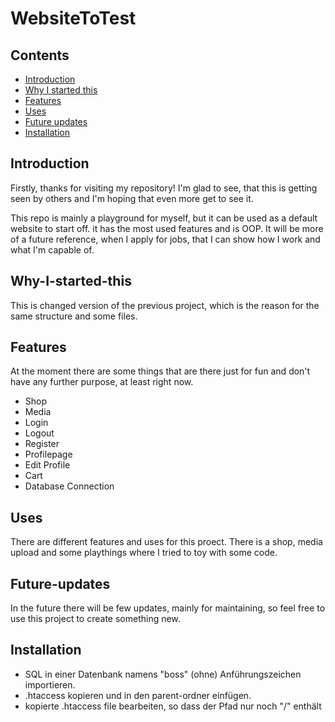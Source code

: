 # WebsiteToTest 

## Contents
- [Introduction](#ntroduction) 
- [Why I started this](#why-i-started-this) 
- [Features](#features) 
- [Uses](#uses)
- [Future updates](#future-updates) 
- [Installation](#installation)


## Introduction 
Firstly, thanks for visiting my repository! I'm glad to see, that this is getting seen by others and I'm hoping that even more get to see it. 

This repo is mainly a playground for myself, but it can be used as a default website to start off. it has the most used features and is OOP. It will be more of a future reference, when I apply for jobs, that I can show how I work and what I'm capable of. 

## Why-I-started-this
This is changed version of the previous project, which is the reason for the same structure and some files. 

## Features 
At the moment there are some things that are there just for fun and don't have any further purpose, at least right now. 

- Shop
- Media
- Login
- Logout
- Register
- Profilepage
- Edit Profile
- Cart
- Database Connection

## Uses
There are different features and uses for this proect. There is a shop, media upload and some playthings where I tried to toy with some code. 

## Future-updates
In the future there will be few updates, mainly for maintaining, so feel free to use this project to create something new. 

## Installation
- SQL in einer Datenbank namens "boss" (ohne) Anführungszeichen importieren.
- .htaccess kopieren und in den parent-ordner einfügen. 
- kopierte .htaccess file bearbeiten, so dass der Pfad nur noch "/" enthält
